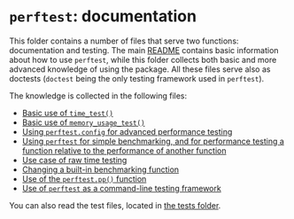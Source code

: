 # `perftest`: documentation

This folder contains a number of files that serve two functions: documentation and testing. The main [README](../README.md) contains basic information about how to use `perftest`, while this folder collects both basic and more advanced knowledge of using the package. All these files serve also as doctests (`doctest` being the only testing framework used in `perftest`).

The knowledge is collected in the following files:
* [Basic use of `time_test()`](most_basic_use_time.md)
* [Basic use of `memory_usage_test()`](most_basic_use_memory.md)
* [Using `perftest.config` for advanced performance testing](use_of_config.md)
* [Using `perftest` for simple benchmarking, and for performance testing a function relative to the performance of another function](benchmarking_against_another_function.md)
* [Use case of raw time testing](use_case_raw_time_testing.md)
* [Changing a built-in benchmarking function](change_benchmarking_function.md)
* [Use of the `perftest.pp()` function](use_of_pp.md)
* [Use of `perftest` as a command-line testing framework](use_perftest_as_CLI.md)

You can also read the test files, located in [the tests folder](../tests/).